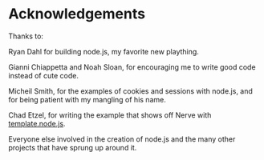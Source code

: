 # Acknowledgements

Thanks to:

Ryan Dahl for building node.js, my favorite new plaything.

Gianni Chiappetta and Noah Sloan, for encouraging me to write good code
instead of cute code.

Micheil Smith, for the examples of cookies and sessions with node.js, and for
being patient with my mangling of his name.

Chad Etzel, for writing the example that shows off Nerve with
[template.node.js](http://github.com/jazzychad/template.node.js).

Everyone else involved in the creation of node.js and the many other projects
that have sprung up around it.
